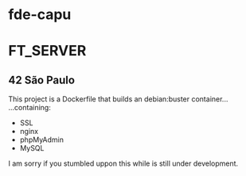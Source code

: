 fde-capu
========
FT_SERVER
=========

42 São Paulo
------------

This project is a Dockerfile that builds an debian:buster container...
...containing:
- SSL
- nginx
- phpMyAdmin
- MySQL

I am sorry if you stumbled uppon this while is still under development.
